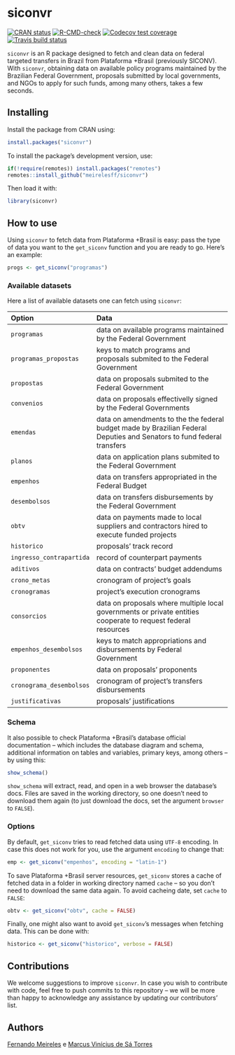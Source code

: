
<!-- README.md is generated from README.Rmd. Please edit that file -->

# siconvr

<!-- badges: start -->

[![CRAN
status](https://www.r-pkg.org/badges/version/siconvr)](https://CRAN.R-project.org/package=siconvr)
[![R-CMD-check](https://github.com/meirelesff/siconvr/workflows/R-CMD-check/badge.svg)](https://github.com/meirelesff/siconvr/actions)
[![Codecov test
coverage](https://codecov.io/gh/meirelesff/siconvr/branch/main/graph/badge.svg)](https://codecov.io/gh/meirelesff/siconvr?branch=main)
[![Travis build
status](https://travis-ci.com/meirelesff/siconvr.svg?branch=main)](https://travis-ci.com/meirelesff/siconvr)
<!-- badges: end -->

`siconvr` is an R package designed to fetch and clean data on federal
targeted transfers in Brazil from Plataforma +Brasil (previously
SICONV). With `siconvr`, obtaining data on available policy programs
maintained by the Brazilian Federal Government, proposals submitted by
local governments, and NGOs to apply for such funds, among many others,
takes a few seconds.

## Installing

Install the package from CRAN using:

``` r
install.packages("siconvr")
```

To install the package’s development version, use:

``` r
if(!require(remotes)) install.packages("remotes")
remotes::install_github("meirelesff/siconvr")
```

Then load it with:

``` r
library(siconvr)
```

## How to use

Using `siconvr` to fetch data from Plataforma +Brasil is easy: pass the
type of data you want to the `get_siconv` function and you are ready to
go. Here’s an example:

``` r
progs <- get_siconv("programas")
```

### Available datasets

Here a list of available datasets one can fetch using `siconvr`:

| Option                   | Data                                                                                                                   |
|:-------------------------|:-----------------------------------------------------------------------------------------------------------------------|
| `programas`              | data on available programs maintained by the Federal Government                                                        |
| `programas_propostas`    | keys to match programs and proposals submited to the Federal Government                                                |
| `propostas`              | data on proposals submited to the Federal Government                                                                   |
| `convenios`              | data on proposals effectivelly signed by the Federal Governments                                                       |
| `emendas`                | data on amendments to the the federal budget made by Brazilian Federal Deputies and Senators to fund federal transfers |
| `planos`                 | data on application plans submited to the Federal Government                                                           |
| `empenhos`               | data on transfers appropriated in the Federal Budget                                                                   |
| `desembolsos`            | data on transfers disbursements by the Federal Government                                                              |
| `obtv`                   | data on payments made to local suppliers and contractors hired to execute funded projects                              |
| `historico`              | proposals’ track record                                                                                                |
| `ingresso_contrapartida` | record of counterpart payments                                                                                         |
| `aditivos`               | data on contracts’ budget addendums                                                                                    |
| `crono_metas`            | cronogram of project’s goals                                                                                           |
| `cronogramas`            | project’s execution cronograms                                                                                         |
| `consorcios`             | data on proposals where multiple local governments or private entities cooperate to request federal resources          |
| `empenhos_desembolsos`   | keys to match appropriations and disbursements by Federal Government                                                   |
| `proponentes`            | data on proposals’ proponents                                                                                          |
| `cronograma_desembolsos` | cronogram of project’s transfers disbursements                                                                         |
| `justificativas`         | proposals’ justifications                                                                                              |

### Schema

It also possible to check Plataforma +Brasil’s database official
documentation – which includes the database diagram and schema,
additional information on tables and variables, primary keys, among
others – by using this:

``` r
show_schema()
```

`show_schema` will extract, read, and open in a web browser the
database’s docs. Files are saved in the working directory, so one
doesn’t need to download them again (to just download the docs, set the
argument `browser` to `FALSE`).

### Options

By default, `get_siconv` tries to read fetched data using `UTF-8`
encoding. In case this does not work for you, use the argument
`encoding` to change that:

``` r
emp <- get_siconv("empenhos", encoding = "latin-1")
```

To save Plataforma +Brasil server resources, `get_siconv` stores a cache
of fetched data in a folder in working directory named `cache` – so you
don’t need to download the same data again. To avoid cacheing date, set
`cache` to `FALSE`:

``` r
obtv <- get_siconv("obtv", cache = FALSE)
```

Finally, one might also want to avoid `get_siconv`’s messages when
fetching data. This can be done with:

``` r
historico <- get_siconv("historico", verbose = FALSE)
```

## Contributions

We welcome suggestions to improve `siconvr`. In case you wish to
contribute with code, feel free to push commits to this repository – we
will be more than happy to acknowledge any assistance by updating our
contributors’ list.

## Authors

[Fernando Meireles](https://fmeireles.com/) e [Marcus Vinícius de Sá
Torres](https://marcustorresz.github.io/)
